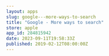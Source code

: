 ```yaml
---
layout: apps
slug: google---more-ways-to-search
title: "Google - More ways to search"
store: apple
app_id: 284815942
date: 2023-09-11T19:58:33Z
published: 2019-02-12T08:00:00Z
---
```

